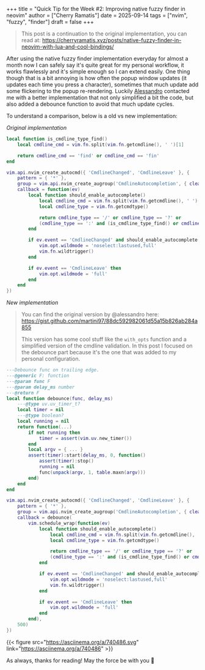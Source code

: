 +++
title = "Quick Tip for the Week #2: Improving native fuzzy finder in neovim"
author = ["Cherry Ramatis"]
date = 2025-09-14
tags = ["nvim", "fuzzy", "finder"]
draft = false
+++

> This post is a continuation to the original implementation, you can read at: <https://cherryramatis.xyz/posts/native-fuzzy-finder-in-neovim-with-lua-and-cool-bindings/>

After using the native fuzzy finder implementation everyday for almost a month now I can safely say it's quite great for my personal workflow, it works flawlessly and it's simple enough so I can extend easily. One thing though that is a bit annoying is how often the popup window updates (it updates each time you press a character), sometimes that much update add some flickering to the popup re-rendering. Luckily [Alessandro](mailto:martini97@protonmail.ch) contacted me with a better implementation that not only simplified a bit the code, but also added a debounce function to avoid that much update cycles.

To understand a comparison, below is a old vs new implementation:

_Original implementation_

```lua
local function is_cmdline_type_find()
    local cmdline_cmd = vim.fn.split(vim.fn.getcmdline(), ' ')[1]

    return cmdline_cmd == 'find' or cmdline_cmd == 'fin'
end

vim.api.nvim_create_autocmd({ 'CmdlineChanged', 'CmdlineLeave' }, {
    pattern = { '*' },
    group = vim.api.nvim_create_augroup('CmdlineAutocompletion', { clear = true }),
    callback = function(ev)
        local function should_enable_autocomplete()
            local cmdline_cmd = vim.fn.split(vim.fn.getcmdline(), ' ')[1]
            local cmdline_type = vim.fn.getcmdtype()

            return cmdline_type == '/' or cmdline_type == '?' or
            (cmdline_type == ':' and (is_cmdline_type_find() or cmdline_cmd == 'help' or cmdline_cmd == 'h' or cmdline_cmd == 'buffer' or cmdline_cmd == 'b'))
        end

        if ev.event == 'CmdlineChanged' and should_enable_autocomplete() then
            vim.opt.wildmode = 'noselect:lastused,full'
            vim.fn.wildtrigger()
        end

        if ev.event == 'CmdlineLeave' then
            vim.opt.wildmode = 'full'
        end
    end
})
```

_New implementation_

> You can find the original version by @alessandro here: <https://gist.github.com/martini97/88dc592982061d55a15b826ab284a855>
>
> This version has some cool stuff like the `with_opts` function and a simplified version of the cmdline validation. In this post I focused on the debounce part because it's the one that was added to my personal configuration.

```lua
---Debounce func on trailing edge.
---@generic F: function
---@param func F
---@param delay_ms number
---@return F
local function debounce(func, delay_ms)
    ---@type uv.uv_timer_t?
    local timer = nil
    ---@type boolean?
    local running = nil
    return function(...)
        if not running then
            timer = assert(vim.uv.new_timer())
        end
        local argv = { ... }
        assert(timer):start(delay_ms, 0, function()
            assert(timer):stop()
            running = nil
            func(unpack(argv, 1, table.maxn(argv)))
        end)
    end
end

vim.api.nvim_create_autocmd({ 'CmdlineChanged', 'CmdlineLeave' }, {
    pattern = { '*' },
    group = vim.api.nvim_create_augroup('CmdlineAutocompletion', { clear = true }),
    callback = debounce(
        vim.schedule_wrap(function(ev)
            local function should_enable_autocomplete()
                local cmdline_cmd = vim.fn.split(vim.fn.getcmdline(), ' ')[1]
                local cmdline_type = vim.fn.getcmdtype()

                return cmdline_type == '/' or cmdline_type == '?' or
                (cmdline_type == ':' and (is_cmdline_type_find() or cmdline_cmd == 'help' or cmdline_cmd == 'h' or cmdline_cmd == 'buffer' or cmdline_cmd == 'b'))
            end

            if ev.event == 'CmdlineChanged' and should_enable_autocomplete() then
                vim.opt.wildmode = 'noselect:lastused,full'
                vim.fn.wildtrigger()
            end

            if ev.event == 'CmdlineLeave' then
                vim.opt.wildmode = 'full'
            end
        end),
    500)
})
```

{{< figure src="https://asciinema.org/a/740486.svg" link="https://asciinema.org/a/740486" >}}

As always, thanks for reading! May the force be with you 🍒
